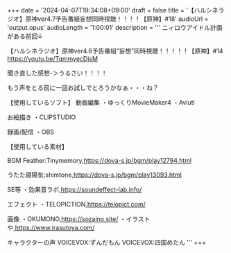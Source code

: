 +++
date = '2024-04-07T19:34:08+09:00'
draft = false
title = '【ハルシネラジオ】原神ver4.7予告番組妄想同時視聴！！！！【原神】#18'
audioUrl = 'output.opus'
audioLength = '1:00:01'
description = '''
ニィロウアイドル計画がある前回↓

【ハルシネラジオ】原神ver4.6予告番組”妄想”同時視聴！！！！！【原神】#14
https://youtu.be/TqmmyecDjsM

聞き直した感想-＞うるさい！！！！

もう声をとる前に一回お試しでとろうかなぁ・・・ね？

【使用しているソフト】
動画編集
・ゆっくりMovieMaker4
・Aviutl

お絵描き
・CLIPSTUDIO

録画/配信
・OBS

【使用している素材】

BGM
Feather:Tinymemory,https://dova-s.jp/bgm/play12794.html

うたた寝陽気:shimtone,https://dova-s.jp/bgm/play13093.html

SE等
・効果音ラボ,https://soundeffect-lab.info/

エフェクト
・TELOPICTION,https://telopict.com/

画像
・OKUMONO,https://sozaino.site/
・イラストや,https://www.irasutoya.com/

キャラクターの声
VOICEVOX:ずんだもん
VOICEVOX:四国めたん
'''
+++


